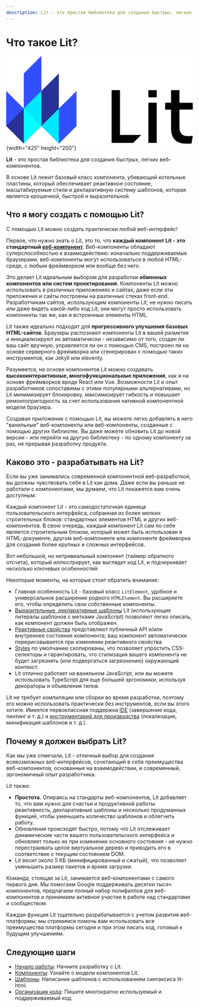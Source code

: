 ```yaml
---
description: Lit - это простая библиотека для создания быстрых, легких веб-компонентов
---
```


# Что такое Lit?

![Lit Logo](logo.svg){width="425" height="200"}

**Lit** - это простая библиотека для создания быстрых, легких веб-компонентов.

В основе Lit лежит базовый класс компонента, убивающий котельные пластины, который обеспечивает реактивное состояние, масштабируемые стили и декларативную систему шаблонов, которая является крошечной, быстрой и выразительной.

## Что я могу создать с помощью Lit?

С помощью Lit можно создать практически любой веб-интерфейс!

Первое, что нужно знать о Lit, это то, что **каждый компонент Lit - это стандартный [веб-компонент](https://developer.mozilla.org/docs/Web/Web_Components)**. Веб-компоненты обладают суперспособностью к взаимодействию: изначально поддерживаемые браузерами, веб-компоненты могут использоваться в любой HTML-среде, с любым фреймворком или вообще без него.

Это делает Lit идеальным выбором для разработки **обменных компонентов или систем проектирования**. Компоненты Lit можно использовать в различных приложениях и сайтах, даже если эти приложения и сайты построены на различных стеках front-end. Разработчикам сайтов, использующим компоненты Lit, не нужно писать или даже видеть какой-либо код Lit; они могут просто использовать компоненты так же, как и встроенные элементы HTML.

Lit также идеально подходит для **прогрессивного улучшения базовых HTML-сайтов**. Браузеры распознают компоненты Lit в вашей разметке и инициализируют их автоматически - независимо от того, создан ли ваш сайт вручную, управляется ли он с помощью CMS, построен ли на основе серверного фреймворка или сгенерирован с помощью таких инструментов, как Jekyll или eleventy.

Разумеется, на основе компонентов Lit можно создавать **высокоинтерактивные, многофункциональные приложения**, как и на основе фреймворков вроде React или Vue. Возможности Lit и опыт разработчиков сопоставимы с этими популярными альтернативами, но Lit минимизирует блокировку, максимизирует гибкость и повышает ремонтопригодность за счет использования нативной компонентной модели браузера.

Создавая приложение с помощью Lit, вы можете легко добавлять в него "ванильные" веб-компоненты или веб-компоненты, созданные с помощью других библиотек. Вы даже можете обновить Lit до новой версии - или перейти на другую библиотеку - по одному компоненту за раз, не прерывая разработку продукта.

## Каково это - разрабатывать на Lit?

Если вы уже занимались современной компонентной веб-разработкой, вы должны чувствовать себя в Lit как дома. Даже если вы раньше не работали с компонентами, мы думаем, что Lit покажется вам очень доступным.

Каждый компонент Lit - это самодостаточная единица пользовательского интерфейса, собранная из более мелких строительных блоков: стандартных элементов HTML и других веб-компонентов. В свою очередь, каждый компонент Lit сам по себе является строительным блоком, который может быть использован в HTML-документе, другом веб-компоненте или компоненте фреймворка для создания более крупных и сложных интерфейсов.

Вот небольшой, но нетривиальный компонент (таймер обратного отсчета), который иллюстрирует, как выглядит код Lit, и подчеркивает несколько ключевых особенностей:

<litdev-example sandbox-base-url="https://playground.lit.dev/" style="--litdev-example-editor-lines-ts:29.120000000000005;
             --litdev-example-editor-lines-js:39.120000000000005;
             --litdev-example-preview-height:125px" project="v3-docs/what-is-lit"></litdev-example>

Некоторые моменты, на которые стоит обратить внимание:

-   Главная особенность Lit - базовый класс `LitElement`, удобное и универсальное расширение родного `HTMLElement`. Вы расширяете его, чтобы определить свои собственные компоненты.
-   [Выразительные, декларативные шаблоны](templates/overview.md) Lit (использующие литералы шаблонов с метками JavaScript) позволяют легко описать, как компонент должен быть отображен.
-   [Реактивные свойства](components/properties.md) представляют публичный API и/или внутреннее состояние компонента; ваш компонент автоматически перерисовывается при изменении реактивного свойства.
-   [Styles](components/styles.md) по умолчанию скопированы, что позволяет упростить CSS-селекторы и гарантировать, что стилизация вашего компонента не будет загрязнять (или подвергаться загрязнению) окружающий контекст.
-   Lit отлично работает на ванильном JavaScript, или вы можете использовать TypeScript для еще большей эргономики, используя декораторы и объявления типов.

Lit не требует компиляции или сборки во время разработки, поэтому его можно использовать практически без инструментов, если вы этого хотите. Имеется первоклассная поддержка [IDE](tools/development.md#ide-plugins) (завершение кода, линтинг и т. д.) и [инструментарий для производства](tools/production.md) (локализация, минификация шаблонов и т. д.).

## Почему я должен выбрать Lit?

Как мы уже отмечали, Lit - отличный выбор для создания всевозможных веб-интерфейсов, сочетающий в себе преимущества веб-компонентов, основанные на взаимодействии, и современный, эргономичный опыт разработчика.

Lit также:

-   **Простота.** Опираясь на стандарты веб-компонентов, Lit добавляет то, что вам нужно для счастья и продуктивной работы: реактивность, декларативные шаблоны и несколько продуманных функций, чтобы уменьшить количество шаблонов и облегчить работу.
-   Обновления происходят быстро, потому что Lit отслеживает динамические части вашего пользовательского интерфейса и обновляет только их при изменении основного состояния - не нужно перестраивать целое виртуальное дерево и приводить его в соответствие с текущим состоянием DOM.
-   Lit весит около 5 КБ (минифицированный и сжатый), что позволяет уменьшить размер пакетов и время загрузки.

Команда, стоящая за Lit, занимается веб-компонентами с самого первого дня. Мы помогаем Google поддерживать десятки тысяч компонентов, предлагаем полный набор полифиллов для веб-компонентов и принимаем активное участие в работе над стандартами и сообществом.

Каждая функция Lit тщательно разрабатывается с учетом развития веб-платформы; мы стремимся помочь вам использовать все преимущества платформы сегодня и при этом писать код, готовый к будущим улучшениям.

## Следующие шаги

-   [Начало работы](getting-started.md): Начните разработку с Lit.
-   [Компоненты](components/overview.md): Узнайте о модели компонентов Lit.
-   [Шаблоны](templates/overview.md): Написание шаблонов с использованием синтаксиса lit-html.
-   [Организация кода](composition/overview.md): Пишите многократно используемый и поддерживаемый код.
